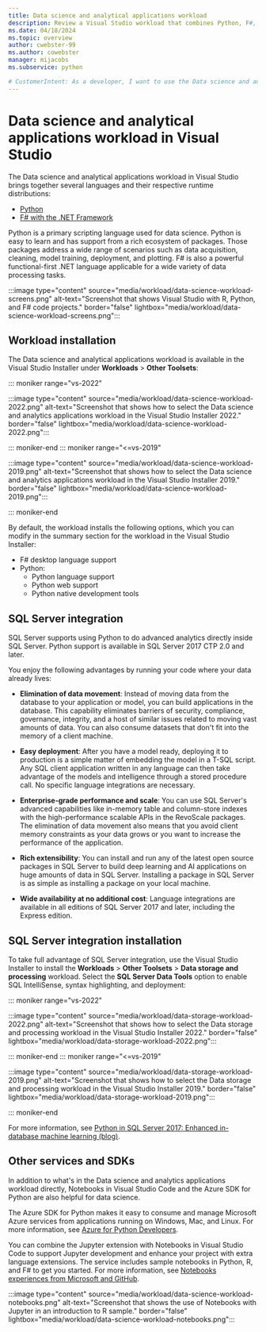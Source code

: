 ```yaml
---
title: Data science and analytical applications workload
description: Review a Visual Studio workload that combines Python, F#, and their respective runtime distributions, including Anaconda, and also R for earlier versions of Visual Studio.
ms.date: 04/18/2024
ms.topic: overview
author: cwebster-99
ms.author: cowebster
manager: mijacobs
ms.subservice: python

# CustomerIntent: As a developer, I want to use the Data science and analytical applications workload in Visual Studio so I can work with multiple languages and runtime distributions.
---
```


# Data science and analytical applications workload in Visual Studio

The Data science and analytical applications workload in Visual Studio brings together several languages and their respective runtime distributions:

- [Python](../python/overview-of-python-tools-for-visual-studio.md)
- [F# with the .NET Framework](/dotnet/fsharp/)

Python is a primary scripting language used for data science. Python is easy to learn and has support from a rich ecosystem of packages. Those packages address a wide range of scenarios such as data acquisition, cleaning, model training, deployment, and plotting. F# is also a powerful functional-first .NET language applicable for a wide variety of data processing tasks.

:::image type="content" source="media/workload/data-science-workload-screens.png" alt-text="Screenshot that shows Visual Studio with R, Python, and F# code projects." border="false" lightbox="media/workload/data-science-workload-screens.png":::

## Workload installation

The Data science and analytical applications workload is available in the Visual Studio Installer under **Workloads** > **Other Toolsets**:

::: moniker range="vs-2022"

:::image type="content" source="media/workload/data-science-workload-2022.png" alt-text="Screenshot that shows how to select the Data science and analytics applications workload in the Visual Studio Installer 2022." border="false" lightbox="media/workload/data-science-workload-2022.png":::

::: moniker-end
::: moniker range="<=vs-2019"

:::image type="content" source="media/workload/data-science-workload-2019.png" alt-text="Screenshot that shows how to select the Data science and analytics applications workload in the Visual Studio Installer 2019." border="false" lightbox="media/workload/data-science-workload-2019.png":::

::: moniker-end

By default, the workload installs the following options, which you can modify in the summary section for the workload in the Visual Studio Installer:

- F# desktop language support
- Python:
   - Python language support
   - Python web support
   - Python native development tools

## SQL Server integration

SQL Server supports using Python to do advanced analytics directly inside SQL Server. Python support is available in SQL Server 2017 CTP 2.0 and later.

You enjoy the following advantages by running your code where your data already lives:

- **Elimination of data movement**: Instead of moving data from the database to your application or model, you can build applications in the database. This capability eliminates barriers of security, compliance, governance, integrity, and a host of similar issues related to moving vast amounts of data. You can also consume datasets that don't fit into the memory of a client machine.

- **Easy deployment**: After you have a model ready, deploying it to production is a simple matter of embedding the model in a T-SQL script. Any SQL client application written in any language can then take advantage of the models and intelligence through a stored procedure call. No specific language integrations are necessary.

- **Enterprise-grade performance and scale**: You can use SQL Server's advanced capabilities like in-memory table and column-store indexes with the high-performance scalable APIs in the RevoScale packages. The elimination of data movement also means that you avoid client memory constraints as your data grows or you want to increase the performance of the application.

- **Rich extensibility**: You can install and run any of the latest open source packages in SQL Server to build deep learning and AI applications on huge amounts of data in SQL Server. Installing a package in SQL Server is as simple as installing a package on your local machine.

- **Wide availability at no additional cost**: Language integrations are available in all editions of SQL Server 2017 and later, including the Express edition.

## SQL Server integration installation

To take full advantage of SQL Server integration, use the Visual Studio Installer to install the **Workloads** > **Other Toolsets** > **Data storage and processing** workload. Select the **SQL Server Data Tools** option to enable SQL IntelliSense, syntax highlighting, and deployment:

::: moniker range="vs-2022"

:::image type="content" source="media/workload/data-storage-workload-2022.png" alt-text="Screenshot that shows how to select the Data storage and processing workload in the Visual Studio Installer 2022." border="false" lightbox="media/workload/data-storage-workload-2022.png":::

::: moniker-end
::: moniker range="<=vs-2019"

:::image type="content" source="media/workload/data-storage-workload-2019.png" alt-text="Screenshot that shows how to select the Data storage and processing workload in the Visual Studio Installer 2019." border="false" lightbox="media/workload/data-storage-workload-2019.png":::

::: moniker-end

For more information, see [Python in SQL Server 2017: Enhanced in-database machine learning (blog)](https://blogs.technet.microsoft.com/dataplatforminsider/2017/04/19/python-in-sql-server-2017-enhanced-in-database-machine-learning/).

## Other services and SDKs

In addition to what's in the Data science and analytics applications workload directly, Notebooks in Visual Studio Code and the Azure SDK for Python are also helpful for data science.

The Azure SDK for Python makes it easy to consume and manage Microsoft Azure services from applications running on Windows, Mac, and Linux. For more information, see [Azure for Python Developers](/azure/developer/python/).

You can combine the Jupyter extension with Notebooks in Visual Studio Code to support Jupyter development and enhance your project with extra language extensions. The service includes sample notebooks in Python, R, and F# to get you started. For more information, see [Notebooks experiences from Microsoft and GitHub](https://visualstudio.microsoft.com/vs/features/notebooks-at-microsoft/).

:::image type="content" source="media/workload/data-science-workload-notebooks.png" alt-text="Screenshot that shows the use of Notebooks with Jupyter in an introduction to R sample." border="false" lightbox="media/workload/data-science-workload-notebooks.png":::
